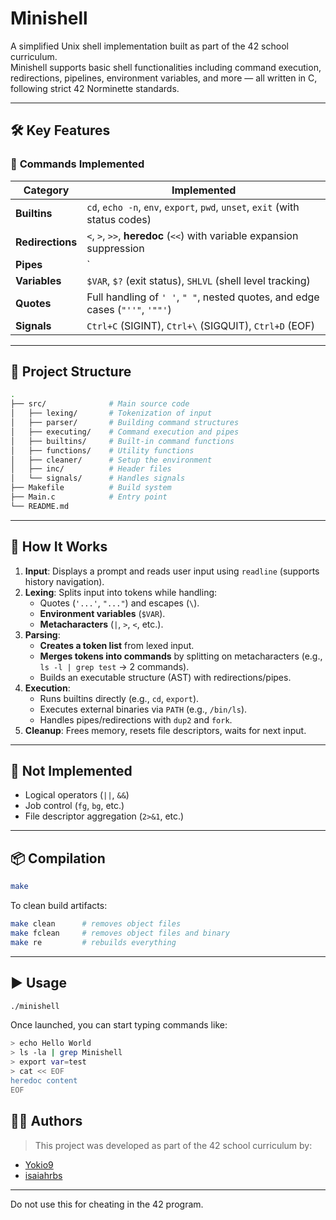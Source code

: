 # Minishell

A simplified Unix shell implementation built as part of the 42 school curriculum.  
Minishell supports basic shell functionalities including command execution, redirections, pipelines, environment variables, and more — all written in C, following strict 42 Norminette standards.

---

## 🛠 **Key Features**  

### 📜 **Commands Implemented**  
| **Category**       | **Implemented**                                                                 |
|--------------------|---------------------------------------------------------------------------------|
| **Builtins**       | `cd`, `echo -n`, `env`, `export`, `pwd`, `unset`, `exit` (with status codes)   |
| **Redirections**   | `<`, `>`, `>>`, **heredoc** (`<<`) with variable expansion suppression         |
| **Pipes**          | `|` (multi-pipe support)                                                       |
| **Variables**      | `$VAR`, `$?` (exit status), `SHLVL` (shell level tracking)                     |
| **Quotes**         | Full handling of `' '`, `" "`, nested quotes, and edge cases (`"''"`, `'""'`) |
| **Signals**        | `Ctrl+C` (SIGINT), `Ctrl+\` (SIGQUIT), `Ctrl+D` (EOF)                         |

---

## 📁 Project Structure

```bash
.
├── src/              # Main source code
│   ├── lexing/       # Tokenization of input
│   ├── parser/       # Building command structures
│   ├── executing/    # Command execution and pipes
│   ├── builtins/     # Built-in command functions
│   ├── functions/    # Utility functions
│   ├── cleaner/      # Setup the environment
│   ├── inc/          # Header files
│   └── signals/      # Handles signals
├── Makefile          # Build system
├── Main.c            # Entry point
└── README.md
```

---

## 🧠 **How It Works**  

1. **Input**: Displays a prompt and reads user input using `readline` (supports history navigation).  
2. **Lexing**: Splits input into tokens while handling:  
   - Quotes (`'...'`, `"..."`) and escapes (`\`).  
   - **Environment variables** (`$VAR`).  
   - **Metacharacters** (`|`, `>`, `<`, etc.).  
3. **Parsing**:  
   - **Creates a token list** from lexed input.  
   - **Merges tokens into commands** by splitting on metacharacters (e.g., `ls -l | grep test` → 2 commands).  
   - Builds an executable structure (AST) with redirections/pipes.  
4. **Execution**:  
   - Runs builtins directly (e.g., `cd`, `export`).  
   - Executes external binaries via `PATH` (e.g., `/bin/ls`).  
   - Handles pipes/redirections with `dup2` and `fork`.  
5. **Cleanup**: Frees memory, resets file descriptors, waits for next input.  

---

## 🚫 Not Implemented

- Logical operators (`||`, `&&`)
- Job control (`fg`, `bg`, etc.)
- File descriptor aggregation (`2>&1`, etc.)

---

## 📦 Compilation

```bash
make
```

To clean build artifacts:

```bash
make clean      # removes object files  
make fclean     # removes object files and binary  
make re         # rebuilds everything
```

---

## ▶️ Usage

```bash
./minishell
```

Once launched, you can start typing commands like:

```bash
> echo Hello World
> ls -la | grep Minishell
> export var=test
> cat << EOF
heredoc content
EOF
```

## 👨‍💻 Authors

> This project was developed as part of the 42 school curriculum by:

- [Yokio9](https://github.com/Yokio9)  
- [isaiahrbs](https://github.com/isaiahrbs)

---
 
Do not use this for cheating in the 42 program.
